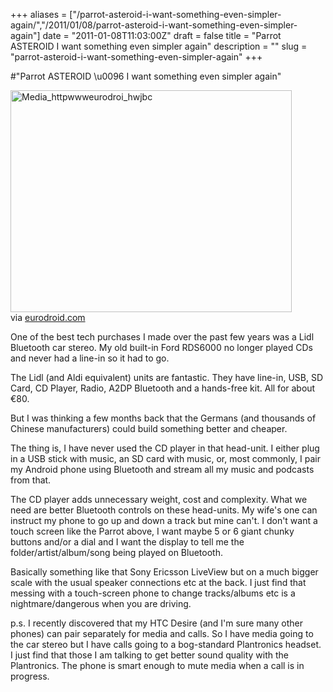 +++
aliases = ["/parrot-asteroid-i-want-something-even-simpler-again/","/2011/01/08/parrot-asteroid-i-want-something-even-simpler-again"]
date = "2011-01-08T11:03:00Z"
draft = false
title = "Parrot ASTEROID I want something even simpler again"
description = ""
slug = "parrot-asteroid-i-want-something-even-simpler-again"
+++

#"Parrot ASTEROID \u0096 I want something even simpler again"


 <div class="posterous_bookmarklet_entry"><div class='p_embed p_image_embed'>
<img alt="Media_httpwwweurodroi_hwjbc" height="355" src="http://getfile3.posterous.com/getfile/files.posterous.com/conoroneill/AHblApFEJIphssytAckxjegtdzxqayxkcarufvmJgludBigeyFuFBtupynoz/media_httpwwweurodroi_HwJbc.jpg.scaled500.jpg" width="450" />
</div>

<div class="posterous_quote_citation">via <a href="http://www.eurodroid.com/2011/01/parrot-asteroid-android-for-your-car-stereo/">eurodroid.com</a></div>
<p>One of the best tech purchases I made over the past few years was a Lidl Bluetooth car stereo. My old built-in Ford RDS6000 no longer played CDs and never had a line-in so it had to go.</p>
<p>The Lidl (and Aldi equivalent) units are fantastic. They have line-in, USB, SD Card, CD Player, Radio, A2DP Bluetooth and a hands-free kit. All for about &euro;80.</p>
<p>But I was thinking a few months back that the Germans (and thousands of Chinese manufacturers) could build something better and cheaper.</p>
<p>The thing is, I have never used the CD player in that head-unit. I either plug in a USB stick with music, an SD card with music, or, most commonly, I pair my Android phone using Bluetooth and stream all my music and podcasts from that.</p>
<p>The CD player adds unnecessary weight, cost and complexity. What we need are better Bluetooth controls on these head-units. My wife's one can instruct my phone to go up and down a track but mine can't. I don't want a touch screen like the Parrot above, I want maybe 5 or 6 giant chunky buttons and/or a dial and I want the display to tell me the folder/artist/album/song being played on Bluetooth.</p>
<p>Basically something like that Sony Ericsson LiveView but on a much bigger scale with the usual speaker connections etc at the back. I just find that messing with a touch-screen phone to change tracks/albums etc is a nightmare/dangerous when you are driving.</p>
<p>p.s. I recently discovered that my HTC Desire (and I'm sure many other phones) can pair separately for media and calls. So I have media going to the car stereo but I have calls going to a bog-standard Plantronics headset. I just find that those I am talking to get better sound quality with the Plantronics. The phone is smart enough to mute media when a call is in progress.</p>
</div>
 
